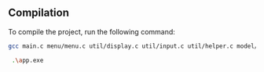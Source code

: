 ## Compilation

To compile the project, run the following command:

```bash
gcc main.c menu/menu.c util/display.c util/input.c util/helper.c model/product.c model/cleint.c -Iutil -o app

 .\app.exe